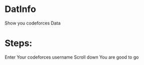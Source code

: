 # DatInfo
 Show you codeforces Data

# Steps:
 Enter Your codeforces username
 Scroll down
 You are good to go